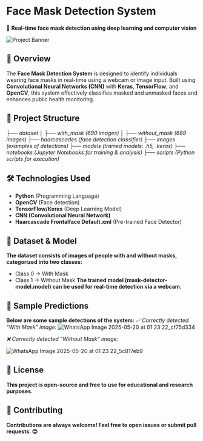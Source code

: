 # Face Mask Detection System  
🚀 **Real-time face mask detection using deep learning and computer vision**  

![Project Banner](https://github.com/user-attachments/assets/9923d8d4-60c6-4369-8e33-ed14502716c5)
## 📌 Overview  
The **Face Mask Detection System** is designed to identify individuals wearing face masks in real-time using a webcam or image input. Built using **Convolutional Neural Networks (CNN)** with **Keras**, **TensorFlow**, and **OpenCV**, this system effectively classifies masked and unmasked faces and enhances public health monitoring.

## 📂 Project Structure  
*├── dataset*
*│   ├── with_mask (690 images)*
*│   ├── without_mask (689 images)*
*├── haarcascades (face detection classifier)*
*├── images (examples of detections)*
*├── models (trained models: .h5, .keras)*
*├── notebooks (Jupyter Notebooks for training & analysis)*
*├── scripts (Python scripts for execution)*

## 🛠 Technologies Used  
- **Python** (Programming Language)  
- **OpenCV** (Face detection)  
- **TensorFlow/Keras** (Deep Learning Model)  
- **CNN (Convolutional Neural Network)**  
- **Haarcascade Frontalface Default.xml** (Pre-trained Face Detector)  

## 🎯 Dataset & Model
**The dataset consists of images of people with and without masks, categorized into two classes:**
- Class 0 → With Mask
- Class 1 → Without Mask
**The trained model (mask-detector-model.model) can be used for real-time detection via a webcam.**

## 📸 Sample Predictions
**Below are some sample detections of the system:**
*✅ Correctly detected "With Mask" image:*
![WhatsApp Image 2025-05-20 at 01 23 22_cf75d334](https://github.com/user-attachments/assets/287f6f05-b1d2-4ffc-9fe2-eb8c4e97d93d)

*❌ Correctly detected "Without Mask" image:*

![WhatsApp Image 2025-05-20 at 01 23 22_5c817eb9](https://github.com/user-attachments/assets/8b43c398-0c43-4e72-bdb1-245be22d6784)



## 📜 License
**This project is open-source and free to use for educational and research purposes.**
## 🙌 Contributing
**Contributions are always welcome! Feel free to open issues or submit pull requests. 😊**
